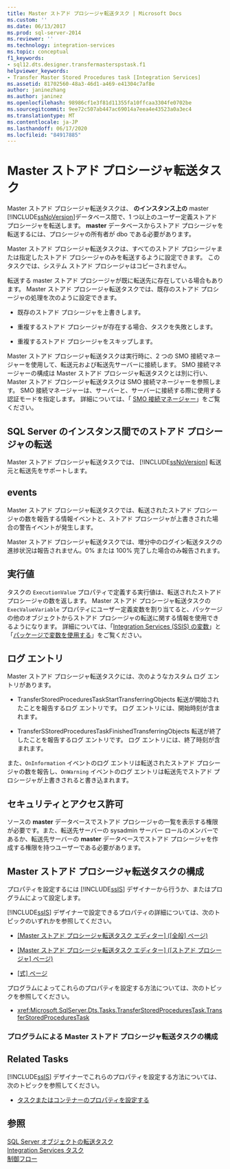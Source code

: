 ```yaml
---
title: Master ストアド プロシージャ転送タスク | Microsoft Docs
ms.custom: ''
ms.date: 06/13/2017
ms.prod: sql-server-2014
ms.reviewer: ''
ms.technology: integration-services
ms.topic: conceptual
f1_keywords:
- sql12.dts.designer.transfermasterspstask.f1
helpviewer_keywords:
- Transfer Master Stored Procedures task [Integration Services]
ms.assetid: 81702560-48a3-46d1-a469-e41304c7af8e
author: janinezhang
ms.author: janinez
ms.openlocfilehash: 98986cf1e3f81d11355fa10ffcaa3304fe0702be
ms.sourcegitcommit: 9ee72c507ab447ac69014a7eea4e43523a0a3ec4
ms.translationtype: MT
ms.contentlocale: ja-JP
ms.lasthandoff: 06/17/2020
ms.locfileid: "84917885"
---
```

# <a name="transfer-master-stored-procedures-task"></a>Master ストアド プロシージャ転送タスク
  Master ストアド プロシージャ転送タスクは、 **のインスタンス上の** master [!INCLUDE[ssNoVersion](../../includes/ssnoversion-md.md)]データベース間で、1 つ以上のユーザー定義ストアド プロシージャを転送します。 **master** データベースからストアド プロシージャを転送するには、プロシージャの所有者が dbo である必要があります。  
  
 Master ストアド プロシージャ転送タスクは、すべてのストアド プロシージャまたは指定したストアド プロシージャのみを転送するように設定できます。 このタスクでは、システム ストアド プロシージャはコピーされません。  
  
 転送する master ストアド プロシージャが既に転送先に存在している場合もあります。 Master ストアド プロシージャ転送タスクでは、既存のストアド プロシージャの処理を次のように設定できます。  
  
-   既存のストアド プロシージャを上書きします。  
  
-   重複するストアド プロシージャが存在する場合、タスクを失敗とします。  
  
-   重複するストアド プロシージャをスキップします。  
  
 Master ストアド プロシージャ転送タスクは実行時に、2 つの SMO 接続マネージャーを使用して、転送元および転送先サーバーに接続します。 SMO 接続マネージャーの構成は Master ストアド プロシージャ転送タスクとは別に行い、Master ストアド プロシージャ転送タスクは SMO 接続マネージャーを参照します。 SMO 接続マネージャーは、サーバーと、サーバーに接続する際に使用する認証モードを指定します。 詳細については、「 [SMO 接続マネージャー](../connection-manager/smo-connection-manager.md)」をご覧ください。  
  
## <a name="transferring-stored-procedures-between-instances-of-sql-server"></a>SQL Server のインスタンス間でのストアド プロシージャの転送  
 Master ストアド プロシージャ転送タスクでは、 [!INCLUDE[ssNoVersion](../../includes/ssnoversion-md.md)] 転送元と転送先をサポートします。  
  
## <a name="events"></a>events  
 Master ストアド プロシージャ転送タスクでは、転送されたストアド プロシージャの数を報告する情報イベントと、ストアド プロシージャが上書きされた場合の警告イベントが発生します。  
  
 Master ストアド プロシージャ転送タスクでは、増分中のログイン転送タスクの進捗状況は報告されません。0% または 100% 完了した場合のみ報告されます。  
  
## <a name="execution-value"></a>実行値  
 タスクの `ExecutionValue` プロパティで定義する実行値は、転送されたストアド プロシージャの数を返します。 Master ストアド プロシージャ転送タスクの `ExecValueVariable` プロパティにユーザー定義変数を割り当てると、パッケージの他のオブジェクトからストアド プロシージャの転送に関する情報を使用できるようになります。 詳細については、「[Integration Services &#40;SSIS&#41; の変数](../integration-services-ssis-variables.md)」と「[パッケージで変数を使用する](../use-variables-in-packages.md)」をご覧ください。  
  
## <a name="log-entries"></a>ログ エントリ  
 Master ストアド プロシージャ転送タスクには、次のようなカスタム ログ エントリがあります。  
  
-   TransferStoredProceduresTaskStartTransferringObjects  転送が開始されたことを報告するログ エントリです。 ログ エントリには、開始時刻が含まれます。  
  
-   TransferSStoredProceduresTaskFinishedTransferringObjects  転送が終了したことを報告するログ エントリです。 ログ エントリには、終了時刻が含まれます。  
  
 また、`OnInformation` イベントのログ エントリは転送されたストアド プロシージャの数を報告し、`OnWarning` イベントのログ エントリは転送先でストアド プロシージャが上書きされると書き込まれます。  
  
## <a name="security-and-permissions"></a>セキュリティとアクセス許可  
 ソースの **master** データベースでストアド プロシージャの一覧を表示する権限が必要です。また、転送先サーバーの sysadmin サーバー ロールのメンバーであるか、転送先サーバーの **master** データベースでストアド プロシージャを作成する権限を持つユーザーである必要があります。  
  
## <a name="configuration-of-the-transfer-master-stored-procedures-task"></a>Master ストアド プロシージャ転送タスクの構成  
 プロパティを設定するには [!INCLUDE[ssIS](../../includes/ssis-md.md)] デザイナーから行うか、またはプログラムによって設定します。  
  
 [!INCLUDE[ssIS](../../includes/ssis-md.md)] デザイナーで設定できるプロパティの詳細については、次のトピックのいずれかを参照してください。  
  
-   [[Master ストアド プロシージャ転送タスク エディター] ([全般] ページ)](../general-page-of-integration-services-designers-options.md)  
  
-   [[Master ストアド プロシージャ転送タスク エディター] &#40;[ストアド プロシージャ] ページ&#41;](../transfer-master-stored-procedures-task-editor-stored-procedures-page.md)  
  
-   [[式] ページ](../expressions/expressions-page.md)  
  
 プログラムによってこれらのプロパティを設定する方法については、次のトピックを参照してください。  
  
-   <xref:Microsoft.SqlServer.Dts.Tasks.TransferStoredProceduresTask.TransferStoredProceduresTask>  
  
### <a name="configuring-the-transfer-master-stored-procedures-task-programmatically"></a>プログラムによる Master ストアド プロシージャ転送タスクの構成  
  
## <a name="related-tasks"></a>Related Tasks  
 [!INCLUDE[ssIS](../../includes/ssis-md.md)] デザイナーでこれらのプロパティを設定する方法については、次のトピックを参照してください。  
  
-   [タスクまたはコンテナーのプロパティを設定する](../set-the-properties-of-a-task-or-container.md)  
  
## <a name="see-also"></a>参照  
 [SQL Server オブジェクトの転送タスク](transfer-sql-server-objects-task.md)   
 [Integration Services タスク](integration-services-tasks.md)   
 [制御フロー](control-flow.md)  
  
  
